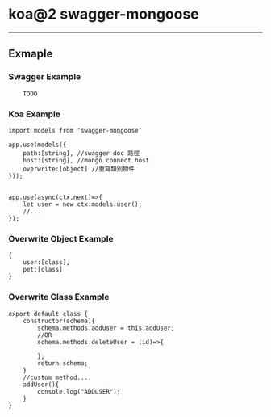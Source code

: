 # koa@2 swagger-mongoose

---

## Exmaple

### Swagger Example
```
	TODO
```

### Koa Example

```
import models from 'swagger-mongoose'

app.use(models({
	path:[string], //swagger doc 路徑
	host:[string], //mongo connect host
	overwrite:[object] //重寫類別物件
}));


app.use(async(ctx,next)=>{
	let user = new ctx.models.user();
	//...
});
```

### Overwrite Object Example
```
{
	user:[class],
	pet:[class]
}
```

### Overwrite Class Example
```
export default class {
	constructor(schema){
		schema.methods.addUser = this.addUser;
		//OR
		schema.methods.deleteUser = (id)=>{
			
		};
		return schema;
	}
	//custom method....
	addUser(){
		console.log("ADDUSER");
	}
}
```
